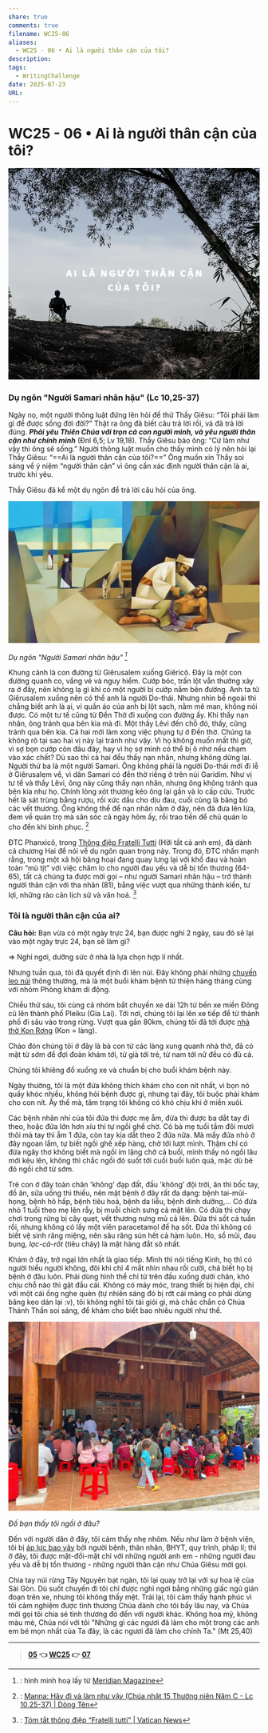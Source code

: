 ```yaml
---
share: true
comments: true
filename: WC25-06
aliases:
  - WC25 - 06 • Ai là người thân cận của tôi?
description: 
tags:
  - WritingChallenge
date: 2025-07-23
URL: 
---
```

# WC25 - 06 • Ai là người thân cận của tôi?  
  
![WC25 - 06-1753254101820.webp](../assets/img/WC25%20-%2006-1753254101820.webp)  
  
### Dụ ngôn "Người Samari nhân hậu" (Lc 10,25-37)  
  
Ngày nọ, một người thông luật đứng lên hỏi để thử Thầy Giêsu: “Tôi phải làm gì để được sống đời đời?” Thật ra ông đã biết câu trả lời rồi, và đã trả lời đúng. ***Phải yêu Thiên Chúa với trọn cả con người mình, và yêu người thân cận như chính mình*** (Đnl 6,5; Lv 19,18). Thầy Giêsu bảo ông: “Cứ làm như vậy thì ông sẽ sống.” Người thông luật muốn cho thấy mình có lý nên hỏi lại Thầy Giêsu: “==Ai là người thân cận của tôi?==” Ông muốn xin Thầy soi sáng về ý niệm “người thân cận” vì ông cần xác định người thân cận là ai, trước khi yêu.  
  
Thầy Giêsu đã kể một dụ ngôn để trả lời câu hỏi của ông.  
  
![the Good Samaritan.webp](../assets/img/the%20Good%20Samaritan.webp)  
  
*Dụ ngôn "Người Samari nhân hậu" [^1]*  
  
Khung cảnh là con đường từ Giêrusalem xuống Giêricô. Đây là một con đường quanh co, vắng vẻ và nguy hiểm. Cướp bóc, trấn lột vẫn thường xảy ra ở đây, nên không lạ gì khi có một người bị cướp nằm bên đường. Anh ta từ Giêrusalem xuống nên có thể anh là người Do-thái. Nhưng nhìn bề ngoài thì chẳng biết anh là ai, vì quần áo của anh bị lột sạch, nằm mê man, không nói được. Có một tư tế cũng từ Đền Thờ đi xuống con đường ấy. Khi thấy nạn nhân, ông tránh qua bên kia mà đi. Một thầy Lêvi đến chỗ đó, thấy, cũng tránh qua bên kia. Cả hai mới làm xong việc phụng tự ở Đền thờ. Chúng ta không rõ tại sao hai vị này lại tránh như vậy. Vì họ không muốn mất thì giờ, vì sợ bọn cướp còn đâu đây, hay vì họ sợ mình có thể bị ô nhơ nếu chạm vào xác chết? Dù sao thì cả hai đều thấy nạn nhân, nhưng không dừng lại. Người thứ ba là một người Samari. Ông không phải là người Do-thái mới đi lễ ở Giêrusalem về, vì dân Samari có đền thờ riêng ở trên núi Garidim. Như vị tư tế và thầy Lêvi, ông này cũng thấy nạn nhân, nhưng ông không tránh qua bên kia như họ. Chính lòng xót thương kéo ông lại gần và lo cấp cứu. Trước hết là sát trùng bằng rượu, rồi xức dầu cho dịu đau, cuối cùng là băng bó các vết thương. Ông không thể để nạn nhân nằm ở đây, nên đã đưa lên lừa, đem về quán trọ mà săn sóc cả ngày hôm ấy, rồi trao tiền để chủ quán lo cho đến khi bình phục. [^2]  
  
ĐTC Phanxicô, trong [Thông điệp Fratelli Tutti](https://hdgmvietnam.com/chi-tiet/thong-diep-fratelli-tutti-ve-tinh-huynh-de-va-tinh-bang-huu-xa-hoi-41849) (Hỡi tất cả anh em), đã dành cả chương Hai để nói về dụ ngôn quan trọng này. Trong đó, ĐTC nhấn mạnh rằng, trong một xã hội băng hoại đang quay lưng lại với khổ đau và hoàn toàn “mù tịt” với việc chăm lo cho người đau yếu và dễ bị tổn thương (64-65), tất cả chúng ta được mời gọi – như người Samari nhân hậu – trở thành người thân cận với tha nhân (81), bằng việc vượt qua những thành kiến, tư lợi, những rào cản lịch sử và văn hoá. [^3]  
  
### Tôi là người thân cận của ai?  
  
**Câu hỏi:** Bạn vừa có một ngày trực 24, bạn được nghỉ 2 ngày, sau đó sẽ lại vào một ngày trực 24, bạn sẽ làm gì?  
  
=> Nghỉ ngơi, dưỡng sức ở nhà là lựa chọn hợp lí nhất.  
  
Nhưng tuần qua, tôi đã quyết định đi lên núi. Đây không phải những [chuyến leo núi](./dinh-ngay-mua.md) thông thường, mà là một buổi khám bệnh từ thiện hàng tháng cùng với nhóm Phòng khám di động.   
  
Chiều thứ sáu, tôi cùng cả nhóm bắt chuyến xe dài 12h từ bến xe miền Đông cũ lên thành phố Pleiku (Gia Lai). Tới nơi, chúng tôi lại lên xe tiếp để từ thành phố đi sâu vào trong rừng. Vượt qua gần 80km, chúng tôi đã tới được [nhà thờ Kon Rơng](https://maps.app.goo.gl/2c9WVfuh6wfEr8rM8) (Kon = làng).  
  
Chào đón chúng tôi ở đây là bà con từ các làng xung quanh nhà thờ, đã có mặt từ sớm để đợi đoàn khám tới, từ già tới trẻ, từ nam tới nữ đều có đủ cả.  
  
Chúng tôi khiêng đồ xuống xe và chuẩn bị cho buổi khám bệnh này.  
  
Ngày thường, tôi là một đứa không thích khám cho con nít nhất, vì bọn nó quấy khóc nhiều, không hỏi bệnh được gì, nhưng tại đây, tôi buộc phải khám cho con nít. Ấy thế mà, tâm trạng tôi không có khó chịu khi ở miền xuôi.  
  
Các bệnh nhân nhí của tôi đứa thì được mẹ ẵm, đứa thì được ba dắt tay đi theo, hoặc đứa lớn hơn xíu thì tự ngồi ghế chờ. Có bà mẹ tuổi tầm đôi mươi thôi mà tay thì ẵm 1 đứa, còn tay kia dắt theo 2 đứa nữa. Mà mấy đứa nhỏ ở đây ngoan lắm, tự biết ngồi ghế xếp hàng, chờ tới lượt mình. Thậm chí có đứa ngây thơ không biết mà ngồi im lặng chờ cả buổi, mình thấy nó ngồi lâu mới kêu lên, không thì chắc ngồi đó suốt tới cuối buổi luôn quá, mặc dù bé đó ngồi chờ từ sớm.   
  
Trẻ con ở đây toàn chân 'không' đạp đất, đầu 'không' đội trời, ăn thì bốc tay, đồ ăn, sữa uống thì thiếu, nên mặt bệnh ở đây rất đa dạng: bệnh tai-mũi-họng, bệnh hô hấp, bệnh tiêu hoá, bệnh da liễu, bệnh dinh dưỡng,... Có đứa nhỏ 1 tuổi theo mẹ lên rẫy, bị muỗi chích sưng cả mặt lên. Có đứa thì chạy chơi trong rừng bị cây quẹt, vết thương nưng mủ cả lên. Đứa thì sốt cả tuần rồi, nhưng không có lấy một viên paracetamol để hạ sốt. Đứa thì không có biết vệ sinh răng miệng, nên sâu răng sún hết cả hàm luôn. Ho, sổ mũi, đau bụng, *lạc-cà-rốt* (tiêu chảy) là mặt hàng đắt sô nhất.  
  
Khám ở đây, trở ngại lớn nhất là giao tiếp. Mình thì nói tiếng Kinh, họ thì có người hiểu người không, đôi khi chỉ 4 mắt nhìn nhau rồi cười, chả biết họ bị bệnh ở đâu luôn. Phải dùng hình thể chỉ từ trên đầu xuống dưới chân, khó chịu chỗ nào thì gật đầu cái. Không có máy móc, trang thiết bị hiện đại, chỉ với một cái ống nghe quèn (tự nhiên sáng đó bị rớt cái màng co phải dùng băng keo dán lại :v), tôi không nghĩ tôi tài giỏi gì, mà chắc chắn có Chúa Thánh Thần soi sáng, để khám cho biết bao nhiêu người như thế.  
  
![WC25 - 06-1753254736399.webp](../assets/img/WC25%20-%2006-1753254736399.webp)  
  
*Đố bạn thấy tôi ngồi ở đâu?*  
  
Đến với người dân ở đây, tôi cảm thấy nhẹ nhõm. Nếu như làm ở bệnh viện, tôi bị [áp lực bao vây](./bon-buc-tuong-va-niem-hy-vong.md) bởi người bệnh, thân nhân, BHYT, quy trình, pháp lí; thì ở đây, tôi được mặt-đối-mặt chỉ với những người anh em - những người đau yếu và dễ bị tổn thương - những người thân cận như Chúa Giêsu mời gọi.  
  
Chia tay núi rừng Tây Nguyên bạt ngàn, tôi lại quay trở lại với sự hoa lệ của Sài Gòn. Dù suốt chuyến đi tôi chỉ được nghỉ ngơi bằng những giấc ngủ gián đoạn trên xe, nhưng tôi không thấy mệt. Trái lại, tôi cảm thấy hạnh phúc vì tôi cảm nghiệm được tình thương Chúa dành cho tôi bấy lâu nay, và Chúa mời gọi tôi chia sẻ tình thương đó đến với người khác. Không hoa mỹ, không màu mè, Chúa nói với tôi "Những gì các ngươi đã làm cho một trong các anh em bé mọn nhất của Ta đây, là các ngươi đã làm cho chính Ta." (Mt 25,40)  
  
---  
  
> **[05](./WC25-05.md) 👈 [WC25](./WC25.md) 👉 [07](./WC25-07.md)**  
  
[^1]: : hình minh hoạ lấy từ [Meridian Magazine](https://latterdaysaintmag.com/how-does-the-parable-of-the-good-samaritan-teach-us-about-the-plan-of-salvation/)  
  
[^2]: : [Manna: Hãy đi và làm như vậy (Chúa nhật 15 Thường niên Năm C - Lc 10,25-37) | Dòng Tên](https://dongten.net/hay-di-va-lam-nhu-vay-chua-nhat-15-tn-nam-c/)  
  
[^3]: : [Tóm tắt thông điệp “Fratelli tutti” | Vatican News](https://www.vaticannews.va/vi/pope/news/2020-10/tom-tat-thong-diep-fratelli-tutti.html)